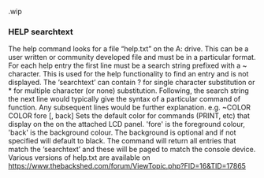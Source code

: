 .wip


### HELP searchtext

The help command looks for a file “help.txt” on the A: drive. This can be a user written or community developed file and must be in a particular format. For each help entry the first line must be a search string prefixed with a ~ character. This is used for the help functionality to find an entry and is not displayed. The ‘searchtext’ can contain ? for single character substitution or * for multiple character (or none) substitution. Following, the search string the next line would typically give the syntax of a particular command of function. Any subsequent lines would be further explanation. e.g. ~COLOR COLOR fore [, back] Sets the default color for commands (PRINT, etc) that display on the on the attached LCD panel. 'fore' is the foreground colour, 'back' is the background colour. The background is optional and if not specified will default to black. The command will return all entries that match the ‘searchtext’ and these will be paged to match the console device. Various versions of help.txt are available on https://www.thebackshed.com/forum/ViewTopic.php?FID=16&TID=17865